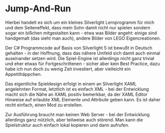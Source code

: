 Jump-And-Run
============

Hierbei handelt es sich um ein kleines Silverlight Lernprogramm für mich und dem Seiteneffekt,
dass mein Sohn damit nicht nur spielen sondern sogar ein bißchen mitgestalten kann - etwa was
Bilder angeht: einige sind handgemalt (das sieht man auch), andere Bilder von LEGO Eigencreationen. 

Der C# Programmcode auf Basis von Silverlight 5 ist bewußt in Deutsch gehalten - in der Hoffnung,
dass das nähere Umfeld sich damit auch einmal auseinander setzen wird. Die Spiel-Engine ist 
allerdings nicht ganz trivial und eher etwas für Fortgeschrittenen - sicher aber kein Best 
Practice, dazu habe ich nun doch zu wenig Zeit investiert, aber vielleicht ein Appetithäppchen.

Das eigentliche Spieldesign erfolgt in einem an Silverlight XAML angelehnten Format, letztlich
ist es einfach XML - bei der Entwicklung macht sich die Nähe an XAML positiv bemerkbar, da der
XAML Editor Hinweise auf erlaubte XML Elemente und Attribute geben kann. Es ist daher recht einfach,
einen Mod zu erstellen.

Zur Ausführung braucht man keinen Web Server - bei der Entwicklung allerdings ganz nützlich, aber
teilweise auch störend. Man kann die Spielstruktur auch einfach lokal kopieren und dann aufrufen.
